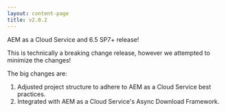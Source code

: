 ```yaml
---
layout: content-page
title: v2.0.2
---
```


AEM as a Cloud Service and 6.5 SP7+ release!

This is technically a breaking change release, however we attempted to minimize the changes!

The big changes are:

1. Adjusted project structure to adhere to AEM as a Cloud Service best practices.
2. Integrated with AEM as a Cloud Service's Async Download Framework.
